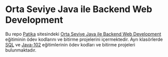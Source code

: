 # Orta Seviye Java ile Backend Web Development
Bu repo [Patika](https://academy.patika.dev/tr) sitesindeki [Orta Seviye Java ile Backend Web Development](https://academy.patika.dev/tr/paths/orta-seviye-java-ile-web-development-patikasi) eğitiminin ödev kodlarını ve bitirme projelerini içermektedir. Ayrı klasörlerde [SQL](https://academy.patika.dev/tr/courses/sql) ve [Java-102](https://academy.patika.dev/tr/courses/java-102) eğitimlerinin ödev kodları ve bitirme projeleri bulunmaktadır.